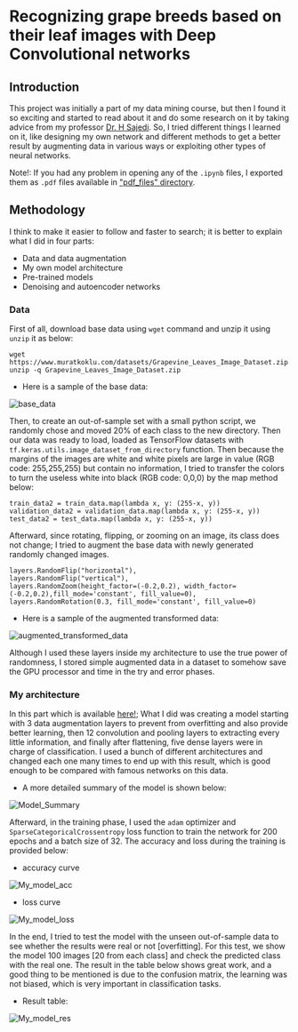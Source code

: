 # Recognizing grape breeds based on their leaf images with Deep Convolutional networks

## Introduction
This project was initially a part of my data mining course, but then I found it so exciting and started to read about it and do some research on it by taking advice from my professor [Dr. H Sajedi](https://scholar.google.com/citations?user=YHjV73oAAAAJ&hl=en). So, I tried different things I learned on it, like designing my own network and different methods to get a better result by augmenting data in various ways or exploiting other types of neural networks.

Note!: If you had any problem in opening any of the ```.ipynb``` files, I exported them as ```.pdf``` files available in ["pdf_files" directory](https://github.com/arabporr/Grapevine_Leaves_Classification_CNN/tree/main/pdf_files).

## Methodology
I think to make it easier to follow and faster to search; it is better to explain what I did in four parts:
- Data and data augmentation
- My own model architecture
- Pre-trained models
- Denoising and autoencoder networks

### Data
First of all, download base data using ```wget``` command and unzip it using ```unzip``` it as below:
```
wget https://www.muratkoklu.com/datasets/Grapevine_Leaves_Image_Dataset.zip
unzip -q Grapevine_Leaves_Image_Dataset.zip 
```
- Here is a sample of the base data:

![base_data](https://github.com/arabporr/Grapevine_Leaves_Classification_CNN/blob/19f152ac4e8d782e7c1ade6fec6bcb3ce843a540/readme_images/base_data.png)

Then, to create an out-of-sample set with a small python script, we randomly chose and moved 20\% of each class to the new directory. Then our data was ready to load, loaded as TensorFlow datasets with ``` tf.keras.utils.image_dataset_from_directory ``` function.
Then because the margins of the images are white and white pixels are large in value (RGB code: 255,255,255) but contain no information, I tried to transfer the colors to turn the useless white into black (RGB code: 0,0,0) by the map method below:
```
train_data2 = train_data.map(lambda x, y: (255-x, y))
validation_data2 = validation_data.map(lambda x, y: (255-x, y))
test_data2 = test_data.map(lambda x, y: (255-x, y))
```

Afterward, since rotating, flipping, or zooming on an image, its class does not change; I tried to augment the base data with newly generated randomly changed images. 
```
layers.RandomFlip("horizontal"),
layers.RandomFlip("vertical"),
layers.RandomZoom(height_factor=(-0.2,0.2), width_factor=(-0.2,0.2),fill_mode='constant', fill_value=0),
layers.RandomRotation(0.3, fill_mode='constant', fill_value=0)
```
- Here is a sample of the augmented transformed data:

![augmented_transformed_data](https://github.com/arabporr/Grapevine_Leaves_Classification_CNN/blob/cd56a8cc8f3b62388f2f54701bfe37d810a01495/readme_images/transformed_data.png)

Although I used these layers inside my architecture to use the true power of randomness, I stored simple augmented data in a dataset to somehow save the GPU processor and time in the try and error phases.

### My architecture
In this part which is available [here!](https://github.com/arabporr/Grapevine_Leaves_Classification_CNN/blob/f16cf69a86498c3d848cabb5ef6b38390a61f354/My_Own_Model.ipynb); What I did was creating a model starting with 3 data augmentation layers to prevent from overfitting and also provide better learning, then 12 convolution and pooling layers to extracting every little information, and finally after flattening, five dense layers were in charge of classification. I used a bunch of different architectures and changed each one many times to end up with this result, which is good enough to be compared with famous networks on this data. 

- A more detailed summary of the model is shown below:

![Model_Summary](https://github.com/arabporr/Grapevine_Leaves_Classification_CNN/blob/f16cf69a86498c3d848cabb5ef6b38390a61f354/readme_images/My_architecture.png)

Afterward, in the training phase, I used the ```adam``` optimizer and ```SparseCategoricalCrossentropy``` loss function to train the network for 200 epochs and a batch size of 32. The accuracy and loss during the training is provided below:
- accuracy curve

![My_model_acc](https://github.com/arabporr/Grapevine_Leaves_Classification_CNN/blob/2162b4dc8e896047749c0abaf9db3ee6e2273ecc/readme_images/My_model_train_acc.png)

- loss curve

![My_model_loss](https://github.com/arabporr/Grapevine_Leaves_Classification_CNN/blob/2162b4dc8e896047749c0abaf9db3ee6e2273ecc/readme_images/My_model_train_loss.png)

In the end, I tried to test the model with the unseen out-of-sample data to see whether the results were real or not [overfitting]. For this test, we show the model 100 images [20 from each class] and check the predicted class with the real one. The result in the table below shows great work, and a good thing to be mentioned is due to the confusion matrix, the learning was not biased, which is very important in classification tasks.
- Result table:

![My_model_res](https://github.com/arabporr/Grapevine_Leaves_Classification_CNN/blob/2162b4dc8e896047749c0abaf9db3ee6e2273ecc/readme_images/My_model_result.png) 

